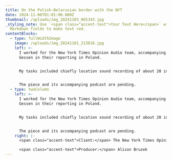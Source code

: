 ```yaml
---
title: On the Polish-Belarusian border with the NYT
date: 2024-11-06T01:01:00.000Z
thumbnail: /uploads/img_20241103_065343.jpg
_styling_note: Use `<span class="accent-text">Your Text Here</span>` within
  Markdown fields to make text red.
contentBlocks:
  - type: fullWidthImage
    image: /uploads/img_20241101_213816.jpg
    left: >-
      I worked for the New York Times Opinion Audio team, accompanying Masha
      Gessen in their reporting in Poland.


      My tasks included chiefly location sound recording of about 20 interviews and ambience, as well as local fixing, driving and translating.


      The piece and its accompanying podcast are pending.
  - type: twoColumn
    left: >-
      I worked for the New York Times Opinion Audio team, accompanying Masha
      Gessen in their reporting in Poland.


      My tasks included chiefly location sound recording of about 20 interviews, as well as local fixing, driving and translating.


      The piece and its accompanying podcast are pending.
    right: |-
      <span class="accent-text">Client:</span> The New York Times Opinion Audio

      <span class="accent-text">Producer:</span> Alison Bruzek
---
```

